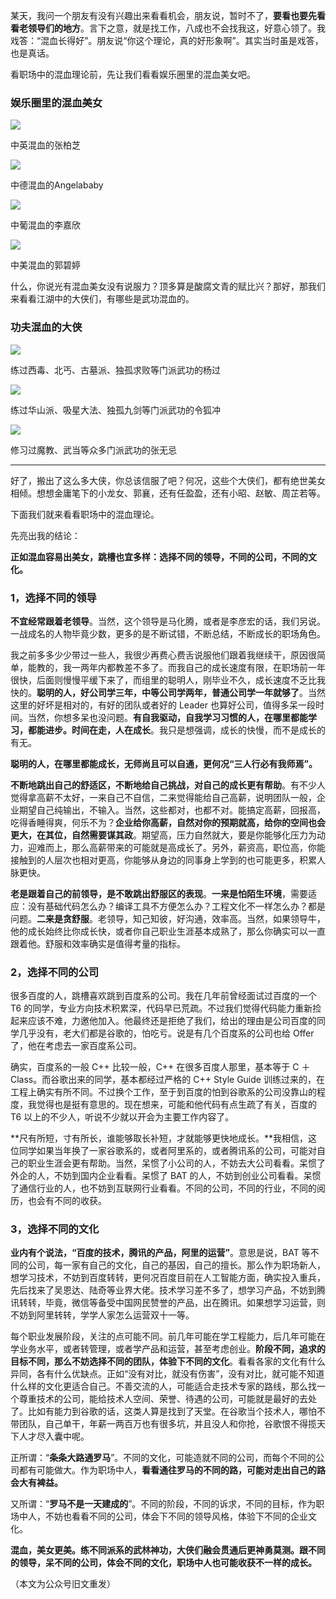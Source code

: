 某天，我问一个朋友有没有兴趣出来看看机会，朋友说，暂时不了，**要看也要先看看老领导们的地方**。言下之意，就是找工作，八成也不会找我这，好意心领了。我戏答：“混血长得好”。朋友说“你这个理论，真的好形象啊”。其实当时虽是戏答，也是真话。  

看职场中的混血理论前，先让我们看看娱乐圈里的混血美女吧。

### 娱乐圈里的混血美女

![](https://mmbiz.qpic.cn/mmbiz_jpg/qX2ED6UwyKHWPg8F5A6AGp4fjjaMsmhpfQbWcibo75Ag2nc0FphO1pe6xI5l9vsNRMPGuqwiaJ0OtpNWhGZnRqmg/640?wx_fmt=jpeg&tp=webp&wxfrom=5&wx_lazy=1&wx_co=1)

中英混血的张柏芝  


![](https://mmbiz.qpic.cn/mmbiz_jpg/qX2ED6UwyKHWPg8F5A6AGp4fjjaMsmhpwFfdBZyxe4sGp9queGFGWLX8Nd2P4GTFajS3uLvBZlhpjBRnZ2GFKg/640?wx_fmt=jpeg&tp=webp&wxfrom=5&wx_lazy=1&wx_co=1)

中德混血的Angelababy

![](https://mmbiz.qpic.cn/mmbiz_jpg/qX2ED6UwyKHWPg8F5A6AGp4fjjaMsmhpOFEwVIFZr8gqbeRllbvcwlP6Kpu6VPKevOicBolsxQRwdTPlbNVkfyA/640?wx_fmt=jpeg&tp=webp&wxfrom=5&wx_lazy=1&wx_co=1)

中葡混血的李嘉欣  

![](https://mmbiz.qpic.cn/mmbiz_jpg/qX2ED6UwyKHWPg8F5A6AGp4fjjaMsmhpjdtREGYqU71v2RW8a62pPcwQGEgiaz5cyKjIRWPe7jFy5TnxamPM9Ww/640?wx_fmt=jpeg&tp=webp&wxfrom=5&wx_lazy=1&wx_co=1)

中美混血的郭碧婷

什么，你说光有混血美女没有说服力？顶多算是酸腐文青的赋比兴？那好，那我们来看看江湖中的大侠们，有哪些是武功混血的。

### 功夫混血的大侠

![](https://mmbiz.qpic.cn/mmbiz_jpg/qX2ED6UwyKHWPg8F5A6AGp4fjjaMsmhp0hMnxW6R5cHicusibVNMUibX8DTjIp5wVoM5LNZcaeZcKySP9DX2WjDjA/640?wx_fmt=jpeg&tp=webp&wxfrom=5&wx_lazy=1&wx_co=1)

练过西毒、北丐、古墓派、独孤求败等门派武功的杨过

![](https://mmbiz.qpic.cn/mmbiz_jpg/qX2ED6UwyKHWPg8F5A6AGp4fjjaMsmhpUFlbuCllQynRwKdCwKE5pHJ6RskMkdiaYHMT0hyibUumcxaic6yibpcsOg/640?wx_fmt=jpeg&tp=webp&wxfrom=5&wx_lazy=1&wx_co=1)

练过华山派、吸星大法、独孤九剑等门派武功的令狐冲

![](https://mmbiz.qpic.cn/mmbiz_jpg/qX2ED6UwyKHWPg8F5A6AGp4fjjaMsmhppI3KFljelS803daTpPT18h4zRiavqQwz9T8YjVEHnZBmVROaGoOsk4g/640?wx_fmt=jpeg&tp=webp&wxfrom=5&wx_lazy=1&wx_co=1)

修习过魔教、武当等众多门派武功的张无忌  

---

好了，搬出了这么多大侠，你总该信服了吧？何况，这些个大侠们，都有绝世美女相倾。想想金庸笔下的小龙女、郭襄，还有任盈盈，还有小昭、赵敏、周芷若等。

下面我们就来看看职场中的混血理论。

先亮出我的结论：

**正如混血容易出美女，跳槽也宜多样：选择不同的领导，不同的公司，不同的文化。**

### 1，选择不同的领导

**不宜经常跟着老领导**。当然，这个领导是马化腾，或者是李彦宏的话，我们另说。一战成名的人物毕竟少数，更多的是不断试错，不断总结，不断成长的职场角色。

我之前多多少少带过一些人，我很少再费心费舌说服他们跟着我继续干，原因很简单，能教的，我一两年内都教差不多了。而我自己的成长速度有限，在职场前一年很快，后面则慢慢平缓下来了，而组里的聪明人，刚毕业不久，成长速度不乏比我快的。**聪明的人，好公司学三年，中等公司学两年，普通公司学一年就够了**。当然这里的好坏是相对的，有好的团队或者好的 Leader 也算好公司，值得多呆一段时间。当然，你想多呆也没问题。**有自我驱动，自我学习习惯的人，在哪里都能学习，都能进步。时间在走，人在成长**。我只是想强调，成长的快慢，而不是成长的有无。

**聪明的人，在哪里都能成长，无师尚且可以自通，更何况“三人行必有我师焉”。**

**不断地跳出自己的舒适区，不断地给自己挑战，对自己的成长更有帮助**。有不少人觉得拿高薪不太好，一来自己不自信，二来觉得能给自己高薪，说明团队一般，企业期望自己纯输出，不输入。当然，这些都对，也都不对。能搞定高薪，回报高，吃得香睡得爽，何乐不为？**企业给你高薪，自然对你的预期就高，给你的空间也会更大，在其位，自然需要谋其政**。期望高，压力自然就大，要是你能够化压力为动力，迎难而上，那么高薪带来的可能就是高成长了。另外，薪资高，职位高，你能接触到的人层次也相对更高，你能够从身边的同事身上学到的也可能更多，积累人脉更快。

**老是跟着自己的前领导，是不敢跳出舒服区的表现**。**一来是怕陌生环境**，需要适应：没有基础代码怎么办？编译工具不方便怎么办？工程文化不一样怎么办？都是问题。**二来是贪舒服**。老领导，知己知彼，好沟通，效率高。当然，如果领导牛，他的成长始终比你成长快，或者你自己职业生涯基本成熟了，那么你确实可以一直跟着他。舒服和效率确实是值得考量的指标。

### 2，选择不同的公司

很多百度的人，跳槽喜欢跳到百度系的公司。我在几年前曾经面试过百度的一个 T6 的同学，专业方向技术积累深，代码早已荒疏。不过我们觉得代码能力重新捡起来应该不难，力邀他加入。他最终还是拒绝了我们，给出的理由是公司百度的同学几乎没有，老大们都是谷歌的，怕吃亏。说是有几个百度系的公司也给 Offer 了，他在考虑去一家百度系公司。

确实，百度系的一般 C++ 比较一般，C++ 在很多百度人那里，基本等于 C ＋ Class。而谷歌出来的同学，基本都经过严格的 C++ Style Guide 训练过来的，在工程上确实有所不同。不过换个工作，至于到百度的怕到谷歌系的公司没靠山的程度，我觉得也是挺有意思的。现在想来，可能和他代码有点生疏了有关，百度的 T6 以上的不少人，听说不少就以开会为主要工作内容了。

**尺有所短，寸有所长，谁能够取长补短，才就能够更快地成长。**我相信，这位同学如果当年换了一家谷歌系的，或者阿里系的，或者腾讯系的公司，可能对自己的职业生涯会更有帮助。当然，呆惯了小公司的人，不妨去大公司看看。呆惯了外企的人，不妨到国内企业看看。呆惯了 BAT 的人，不妨到创业公司看看。呆惯了通信行业的人，也不妨到互联网行业看看。不同的公司，不同的行业，不同的阅历，也会有不同的收获。

### 3，选择不同的文化

**业内有个说法，“百度的技术，腾讯的产品，阿里的运营”**。意思是说，BAT 等不同的公司，每一家有自己的文化，自己的基因，自己的擅长。那么作为职场新人，想学习技术，不妨到百度转转，更何况百度目前在人工智能方面，确实投入重兵，先后找来了吴恩达、陆奇等业界大佬。技术学习差不多了，想学习产品，不妨到腾讯转转，毕竟，微信等备受中国网民赞誉的产品，出在腾讯。如果想学习运营，则不妨到阿里转转，学学人家怎么运营双十一等。

每个职业发展阶段，关注的点可能不同。前几年可能在学工程能力，后几年可能在学业务水平，或者转管理，或者学产品和运营，甚至考虑创业。**阶段不同，追求的目标不同，那么不妨选择不同的团队，体验下不同的文化**。看看各家的文化有什么异同，各有什么优缺点。正如“没有对比，就没有伤害”，没有对比，就可能不知道什么样的文化更适合自己。不善交流的人，可能适合走技术专家的路线，那么找一个尊重技术的公司，能给技术人空间、荣誉、待遇的公司，可能就是最好的去处了。比如有能力到谷歌的话，这类人算是找到了天堂。在谷歌当个技术人，哪怕不带团队，自己单干，年薪一两百万也有很多坑，并且没人和你抢，谷歌恨不得揽天下人才尽入囊中呢。

正所谓：“**条条大路通罗马**”。不同的文化，可能造就不同的公司，而每个不同的公司都有可能做大。作为职场中人，**看看通往罗马的不同的路，可能对走出自己的路会大有裨益。**

又所谓：“**罗马不是一天建成的**”。不同的阶段，不同的诉求，不同的目标，作为职场中人，不妨也看看不同的公司，体会下不同的领导风格，体验下不同的企业文化。

**混血，美女更美。练不同派系的武林神功，大侠们融会贯通后更神勇莫测。跟不同的领导，呆不同的公司，体会不同的文化，职场中人也可能收获不一样的成长。**

（本文为公众号旧文重发）
<!--stackedit_data:
eyJoaXN0b3J5IjpbLTExNzUwODkzMF19
-->